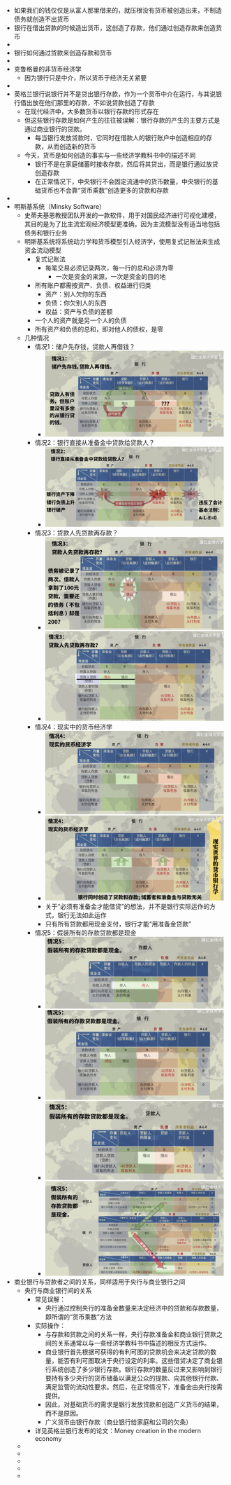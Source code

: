 - 如果我们的钱仅仅是从富人那里借来的，就压根没有货币被创造出来，不制造债务就创造不出货币
- 银行在借出贷款的时候造出货币，这创造了存款，他们通过创造存款来创造货币
-
- 银行如何通过贷款来创造存款和货币
-
- 克鲁格曼的非货币经济学
	- 因为银行只是中介，所以货币于经济无关紧要
-
- 英格兰银行说银行并不是贷出银行存款，作为一个货币中介在运行，与其说银行借出放在他们那里的存款，不如说贷款创造了存款
	- 在现代经济中，大多数货币以银行存款的形式存在
	- 但这些银行存款是如何产生的往往被误解：银行存款的产生的主要方式是通过商业银行的贷款。
		- 每当银行发放贷款时，它同时在借款人的银行账户中创造相应的存款，从而创造新的货币
	- 今天，货币是如何创造的事实与一些经济学教科书中的描述不同
		- 银行不是在家庭储蓄时接收存款，然后将其贷出，而是银行通过放贷创造存款
		- 在正常情况下，中央银行不会固定流通中的货币数量，中央银行的基础货币也不会靠“货币乘数”创造更多的贷款和存款
-
- 明斯基系统（Minsky Software）
	- 史蒂夫基恩教授团队开发的一款软件，用于对国民经济进行可视化建模，其目的是为了比主流宏观经济模型更准确，因为主流模型没有适当地包括债务和银行业务
	- 明斯基系统将系统动力学和货币模型引入经济学，使用复式记账法来生成资金流动模型
		- 复式记账法
			- 每笔交易必须记录两次，每一行的总和必须为零
				- 一次是资金的来源，一次是资金的目的地
		- 所有账户都需按资产、负债、权益进行归类
			- 资产：别人欠你的东西
			- 负债：你欠别人的东西
			- 权益：资产与负债的差额
		- 一个人的资产就是另一个人的负债
		- 所有资产和负债的总和，即对他人的债权，是零
	- 几种情况
		- 情况1：储户先存钱，贷款人再借钱？
			- ![image.png](../assets/image_1653997887036_0.png)
		- 情况2：银行直接从准备金中贷款给贷款人？
			- ![image.png](../assets/image_1653997941035_0.png)
		- 情况3：贷款人先贷款再存款？
			- ![image.png](../assets/image_1653998003402_0.png)
			- ![image.png](../assets/image_1653998069180_0.png)
		- 情况4：现实中的货币经济学
			- ![image.png](../assets/image_1653998103694_0.png)
			- ![image.png](../assets/image_1653998124211_0.png)
			- 关于“必须有准备金才能借贷”的想法，并不是银行实际运作的方式，银行无法如此运作
			- 只有所有贷款都用现金支付，银行才能“用准备金贷款”
		- 情况5：假装所有的存款贷款都是现金
			- ![image.png](../assets/image_1653998377517_0.png)
			- ![image.png](../assets/image_1653998418254_0.png)
			- ![image.png](../assets/image_1653998437194_0.png)
			- ![image.png](../assets/image_1653998469849_0.png)
- 商业银行与贷款者之间的关系，同样适用于央行与商业银行之间
	- 央行与商业银行间的关系
		- 常见误解：
			- 央行通过控制央行的准备金数量来决定经济中的贷款和存款数量，即所谓的“货币乘数”方法
		- 实际操作：
			- 与存款和贷款之间的关系一样，央行存款准备金和商业银行贷款之间的关系通常以与一些经济学教科书中描述的相反方式运作。
			- 商业银行首先根据可获得的有利可图的贷款机会来决定贷款的数量，能否有利可图取决于央行设定的利率。这些借贷决定了商业银行系统创造了多少银行存款。银行存款的数量反过来又影响到银行要持有多少央行的货币储备以满足公众的提款、向其他银行付款、满足监管的流动性要求。然后，在正常情况下，准备金由央行按需提供。
			- 因此，对基础货币的需求是银行发放贷款和创造广义货币的结果，而不是原因。
			- 广义货币由银行存款（商业银行给家庭和公司的欠条）
		- 详见英格兰银行发布的论文：Money creation in the modern economy
	-
	-
	-
	-
	-
